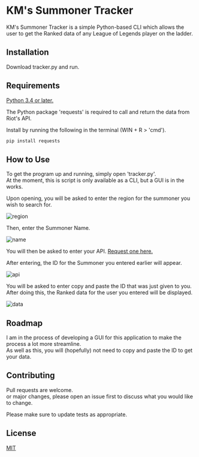
# KM's Summoner Tracker

KM's Summoner Tracker is a simple Python-based CLI which allows the user to get the Ranked data of any League of Legends player on the ladder.

## Installation

Download tracker.py and run.

## Requirements

[Python 3.4 or later.](https://www.python.org/ftp/python/3.9.6/python-3.9.6-amd64.exe)

The Python package 'requests' is required to call and return the data from Riot's API.

Install by running the following in the terminal (WIN + R > 'cmd').

```bash
pip install requests
```
## How to Use

To get the program up and running, simply open 'tracker.py'.   
At the moment, this is script is only available as a CLI, but a GUI is in the works.

Upon opening, you will be asked to enter the region for the summoner you wish to search for.

![region](https://i.imgur.com/uB9T0KD.png)

Then, enter the Summoner Name.

![name](https://i.imgur.com/AgJQZVa.png)

You will then be asked to enter your API. [Request one here.](https://developer.riotgames.com/)  
  
  After entering, the ID for the Summoner you entered earlier will appear.

![api](https://i.imgur.com/d6MEv7Q.png)

You will be asked to enter copy and paste the ID that was just given to you.   
After doing this, the Ranked data for the user you entered will be displayed.

![data](https://i.imgur.com/rYrsZjS.png)


## Roadmap

I am in the process of developing a GUI for this application to make the process a lot more streamline.   
As well as this, you will (hopefully) not need to copy and paste the ID to get your data.

## Contributing
Pull requests are welcome.   
or major changes, please open an issue first to discuss what you would like to change.

Please make sure to update tests as appropriate.

## License
[MIT](https://choosealicense.com/licenses/mit/)

